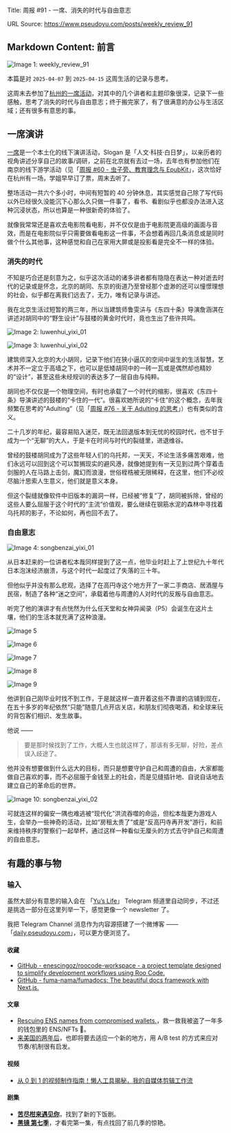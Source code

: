 Title: 周报 #91 - 一席、消失的时代与自由意志

URL Source: https://www.pseudoyu.com/posts/weekly_review_91

Markdown Content:
前言
--

![Image 1: weekly_review_91](https://image.pseudoyu.com/images/weekly_review_91.png)

本篇是对 `2025-04-07` 到 `2025-04-15` 这周生活的记录与思考。

这周末去参加了[杭州的一席活动](https://mp.weixin.qq.com/s/DtY7DIGfkfSurSQWHAgOAg)，对其中的几个讲者和主题印象很深，记录下一些感触，思考了消失的时代与自由意志；终于搬完家了，有了很满意的办公与生活区域；还有很多有意思的事。

一席演讲
----

[一席](https://yixi.tv/)是一个本土化的线下演讲活动，Slogan 是「人文·科技·白日梦」，以亲历者的视角讲述分享自己的故事/调研，之前在北京就有去过一场，去年也有参加他们在南京的线下游学活动（见「[周报 #60 - 虫子旁、教育理念与 EpubKit](https://www.pseudoyu.com/zh/2024/06/02/weekly_review_20240602)」，这次恰好在杭州有一场，学姐早早订了票，周末去听了。

整场活动一共六个多小时，中间有短暂的 40 分钟休息，其实感觉自己除了写代码以外已经很久没能沉下心那么久只做一件事了，看书、看剧似乎也都没办法进入这种沉浸状态，所以也算是一种很新奇的体验了。

就像我常常还是喜欢去电影院看电影，并不仅仅是由于电影院更高级的画面与音效，而是在电影院似乎只需要做看电影这一件事，不会想着再回几条消息或是同时做个什么其他事，这种感觉和自己在家用大屏或是投影看是完全不一样的体验。

### 消失的时代

不知是巧合还是刻意为之，似乎这次活动的诸多讲者都有隐隐在表达一种对逝去时代的记录或是怀念，北京的胡同、东京的街道乃至曾经那个虚渺的还可以憧憬理想的社会，似乎都在离我们远去了，无力，唯有记录与讲述。

我在北京生活过短暂的两三年，所以当建筑师鲁雯泋与《东四十条》导演詹涵淇在讲述对胡同中的“野生设计”与鼓楼的黄金时代时，竟也生出了些许共鸣。

![Image 2: luwenhui_yixi_01](https://image.pseudoyu.com/images/luwenhui_yixi_01.jpg)

![Image 3: luwenhui_yixi_02](https://image.pseudoyu.com/images/luwenhui_yixi_02.webp)

建筑师深入北京的大小胡同，记录下他们在狭小逼仄的空间中诞生的生活智慧，艺术并不一定立于高墙之下，也可以是低矮胡同中的一砖一瓦或是偶然却也精妙的“设计”，甚至这些未经规训的表达多了一层自由与纯粹。

胡同也不仅仅是一个物理空间，有时也承载了一个时代的缩影，很喜欢《东四十条》导演讲述的鼓楼的“卡住的一代”。很喜欢她所说的“卡住”的这个概念，去年我频繁在思考的“Adulting”（见「[周报 #76 - 关于 Adulting 的思考](https://www.pseudoyu.com/zh/2024/10/24/weekly_review_202401024)」）也有类似的含义。

二十几岁的年纪，最容易陷入迷茫，既无法回退版本到无忧的校园时代，也不甘于成为一个“无聊”的大人，于是卡在时间与时代的裂缝里，进退维谷。

曾经的鼓楼胡同成为了这些年轻人们的乌托邦，一天天，不论生活多痛苦艰难，他们永远可以回到这个可以暂搁现实的避风港，就像她提到有一天见到过两个穿着击剑服的人在马路上击剑，魔幻而浪漫，世俗桎梏被无限稀释，在这里，他们不必绞尽脑汁思索人生意义，他们就是意义本身。

但这个裂缝就像软件中旧版本的漏洞一样，已经被“修复”了，胡同被拆除，曾经的这些人要么屈服于这个时代的“主流”价值观，要么继续在钢筋水泥的森林中寻找着乌托邦的影子，不论如何，再也回不去了。

### 自由意志

![Image 4: songbenzai_yixi_01](https://image.pseudoyu.com/images/songbenzai_yixi_01.webp)

从日本赶来的一位讲者松本哉同样提到了这一点，他毕业时赶上了上世纪九十年代日本泡沫经济崩溃，与这个时代一起度过了失落的三十年。

但他似乎并没有那么悲观，选择了在高円寺这个地方开了一家二手商店、居酒屋与民宿，制造了各种“迷之空间”，承载着他与周遭的人对时代的反叛与自由意志。

听完了他的演讲才有点恍然为什么任天堂和女神异闻录（P5）会诞生在这片土壤，他们的生活本就充满了这种浪漫。

![Image 5](https://image.pseudoyu.com/images/songbenzai_yixi_03.jpg)

![Image 6](https://image.pseudoyu.com/images/songbenzai_yixi_04.jpg)

![Image 7](https://image.pseudoyu.com/images/songbenzai_yixi_05.jpg)

![Image 8](https://image.pseudoyu.com/images/songbenzai_yixi_06.jpg)

![Image 9](https://image.pseudoyu.com/images/songbenzai_yixi_07.jpg)

他讲到自己刚毕业时找不到工作，于是就这样一直开着这些不靠谱的店铺到现在，在五十多岁的年纪依然“只能”随意几点开店关店，和朋友们彻夜喝酒，和全球来玩的背包客们相识、发生故事。

他说 ——

> 要是那时候找到了工作，大概人生也就这样了，那该有多无聊，好险，差点误入歧途了。

他并没有想要做到什么远大的目标，而只是想要守护自己和周遭的自由，大家都能做自己喜欢的事，而不必屈服于金钱至上的社会，而是见缝插针地、自说自话地去建立自己的革命后的世界。

![Image 10: songbenzai_yixi_02](https://image.pseudoyu.com/images/songbenzai_yixi_02.jpg)

可就连这样的偏安一隅也难逃被“现代化”洪流吞噬的命运，但松本哉更为游戏人生，会举办一些神奇的活动，比如“房租太贵了”或是“反高円寺再开发”游行，和前来维持秩序的警察们一起举杯，通过这样一种看似无厘头的方式去守护自己和周遭的自由意志。

有趣的事与物
------

### 输入

虽然大部分有意思的输入会在 「[Yu’s Life](https://t.me/pseudoyulife)」 Telegram 频道里自动同步，不过还是挑选一部分在这里列举一下，感觉更像一个 newsletter 了。

我把 Telegram Channel 消息作为内容源搭建了一个微博客 —— 「[daily.pseudoyu.com](https://daily.pseudoyu.com/)」，可以更方便浏览了。

#### 收藏

*   [GitHub - enescingoz/roocode-workspace - a project template designed to simplify development workflows using Roo Code.](https://github.com/enescingoz/roocode-workspace)
*   [GitHub - fuma-nama/fumadocs: The beautiful docs framework with Next.js.](https://github.com/fuma-nama/fumadocs)

#### 文章

*   [Rescuing ENS names from compromised wallets.](https://lcfr.io/posts/rescue-ens-names/)，救一救我被盗了一年多的钱包里的 ENS/NFTs 🥲。
*   [来美国的两年后](https://geekplux.com/posts/two-years-in-usa)，也即将要去适应一个新的地方，用 A/B test 的方式来应对节奏/机制很有启发。

#### 视频

*   [从 0 到 1 的视频制作指南！懒人工具揭秘，我的自媒体剪辑工作流](https://www.bilibili.com/video/BV17NoGY7EqW)

#### 剧集

*   [**苦尽柑来遇见你**](https://movie.douban.com/subject/36053256/)，找到了新的下饭剧。
*   [**黑镜 第七季**](https://movie.douban.com/subject/36653963/)，才看完第一集，有点找回了前几季的惊艳。
